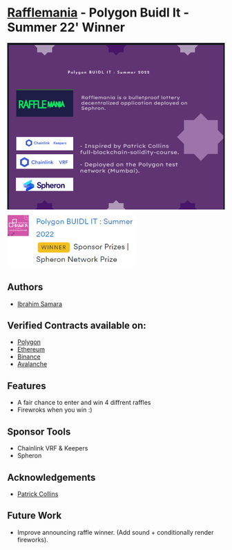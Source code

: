 # [Rafflemania](https://rafflemania-f82x77.spheron.app/) - Polygon Buidl It - Summer 22' Winner

<img src="https://github.com/IbrahimSam96/rafflemania/blob/master/public/RaffleMania.png" width="600">
<img src="https://github.com/IbrahimSam96/rafflemania/blob/master/public/RaffleManiaWinner.png" width="300">

## Authors
- [Ibrahim Samara](https://github.com/IbrahimSam96)

## Verified Contracts available on:
-  [Polygon](https://mumbai.polygonscan.com/address/0x9053Fe244941044A403C1C64f09A52018Ec97ab2)
-  [Ethereum](https://goerli.etherscan.io/address/0x01cA7982817B93923288Bd6DBc0868F36eD84e19)
-  [Binance](https://testnet.bscscan.com/address/0x01cA7982817B93923288Bd6DBc0868F36eD84e19) 
-  [Avalanche](https://testnet.snowtrace.io/address/0x01cA7982817B93923288Bd6DBc0868F36eD84e19)

## Features

- A fair chance to enter and win 4 diffrent raffles 
- Firewroks when you win :)

## Sponsor Tools

- Chainlink VRF & Keepers
- Spheron 


## Acknowledgements

- [Patrick Collins](https://github.com/PatrickAlphaC)

## Future Work

- Improve announcing raffle winner. (Add sound + conditionally render fireworks).

